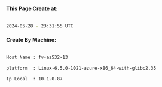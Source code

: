 
   
#### This Page Create at:

```bash

2024-05-28 - 23:31:55 UTC

```

#### Create By Machine:

```bash

Host Name : fv-az532-13

platform  : Linux-6.5.0-1021-azure-x86_64-with-glibc2.35

Ip Local  : 10.1.0.87

```

